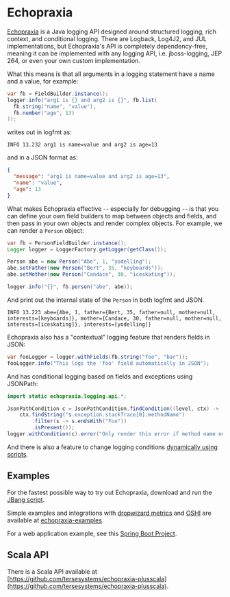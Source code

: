 # Echopraxia

[Echopraxia](https://github.com/tersesystems/echopraxia) is a Java logging API designed around structured logging, rich context, and conditional logging.  There are Logback, Log4J2, and JUL implementations, but Echopraxia's API is completely dependency-free, meaning it can be implemented with any logging API, i.e. jboss-logging, JEP 264, or even your own custom implementation.

What this means is that all arguments in a logging statement have a name and a value, for example:

```java
var fb = FieldBuilder.instance();
logger.info("arg1 is {} and arg2 is {}", fb.list(
  fb.string("name", "value"),
  fb.number("age", 13)
));
```

writes out in logfmt as:

```
INFO 13.232 arg1 is name=value and arg2 is age=13
```

and in a JSON format as:

```json
{
  "message": "arg1 is name=value and arg2 is age=13",
  "name": "value",
  "age": 13
}
```

What makes Echopraxia effective -- especially for debugging -- is that you can define your own field builders to map between objects and fields, and then pass in your own objects and render complex objects.  For example, we can render a `Person` object:

```java
var fb = PersonFieldBuilder.instance();
Logger logger = LoggerFactory.getLogger(getClass());

Person abe = new Person("Abe", 1, "yodelling");
abe.setFather(new Person("Bert", 35, "keyboards"));
abe.setMother(new Person("Candace", 30, "iceskating"));

logger.info("{}", fb.person("abe", abe));
```

And print out the internal state of the `Person` in both logfmt and JSON.

```
INFO 13.223 abe={Abe, 1, father={Bert, 35, father=null, mother=null, interests=[keyboards]}, mother={Candace, 30, father=null, mother=null, interests=[iceskating]}, interests=[yodelling]}
```

Echopraxia also has a "contextual" logging feature that renders fields in JSON:

```java
var fooLogger = logger.withFields(fb.string("foo", "bar"));
fooLogger.info("This logs the 'foo' field automatically in JSON");
```

And has conditional logging based on fields and exceptions using JSONPath:

```java
import static echopraxia.logging.api.*;

JsonPathCondition c = JsonPathCondition.findCondition((level, ctx) ->
    ctx.findString("$.exception.stackTrace[0].methodName")
        .filter(s -> s.endsWith("Foo"))
        .isPresent());
logger.withCondition(c).error("Only render this error if method name ends in Foo", e);
```

And there is also a feature to change logging conditions [dynamically using scripts](https://github.com/tersesystems/smallest-dynamic-logging-example).

## Examples

For the fastest possible way to try out Echopraxia, download and run the [JBang script](https://github.com/tersesystems/smallest-dynamic-logging-example/blob/main/jbang/Script.java).

Simple examples and integrations with [dropwizard metrics](https://metrics.dropwizard.io/4.2.0/) and [OSHI](https://github.com/oshi/oshi) are available at [echopraxia-examples](https://github.com/tersesystems/echopraxia-examples).

For a web application example, see this [Spring Boot Project](https://github.com/tersesystems/echopraxia-spring-boot-example).

## Scala API

There is a Scala API available at [https://github.com/tersesystems/echopraxia-plusscala](https://github.com/tersesystems/echopraxia-plusscala).